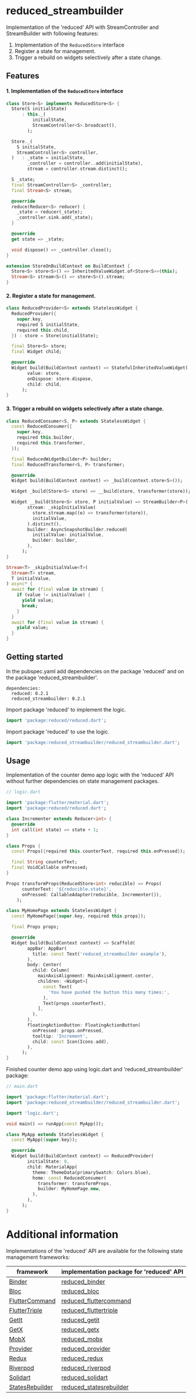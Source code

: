 # reduced_streambuilder

Implementation of the 'reduced' API with StreamController and StreamBuilder with following features:

1. Implementation of the ```ReducedStore``` interface 
2. Register a state for management.
3. Trigger a rebuild on widgets selectively after a state change.

## Features

#### 1. Implementation of the ```ReducedStore``` interface 

```dart
class Store<S> implements ReducedStore<S> {
  Store(S initialState)
      : this._(
          initialState,
          StreamController<S>.broadcast(),
        );

  Store._(
    S initialState,
    StreamController<S> controller,
  )   : _state = initialState,
        _controller = controller..add(initialState),
        stream = controller.stream.distinct();

  S _state;
  final StreamController<S> _controller;
  final Stream<S> stream;

  @override
  reduce(Reducer<S> reducer) {
    _state = reducer(_state);
    _controller.sink.add(_state);
  }

  @override
  get state => _state;

  void dispose() => _controller.close();
}
```

```dart
extension StoreOnBuildContext on BuildContext {
  Store<S> store<S>() => InheritedValueWidget.of<Store<S>>(this);
  Stream<S> stream<S>() => store<S>().stream;
}
```

#### 2. Register a state for management.

```dart
class ReducedProvider<S> extends StatelessWidget {
  ReducedProvider({
    super.key,
    required S initialState,
    required this.child,
  }) : store = Store(initialState);

  final Store<S> store;
  final Widget child;

  @override
  Widget build(BuildContext context) => StatefulInheritedValueWidget(
        value: store,
        onDispose: store.dispose,
        child: child,
      );
}
```

#### 3. Trigger a rebuild on widgets selectively after a state change.


```dart
class ReducedConsumer<S, P> extends StatelessWidget {
  const ReducedConsumer({
    super.key,
    required this.builder,
    required this.transformer,
  });

  final ReducedWidgetBuilder<P> builder;
  final ReducedTransformer<S, P> transformer;

  @override
  Widget build(BuildContext context) => _build(context.store<S>());

  Widget _build(Store<S> store) => __build(store, transformer(store));

  Widget __build(Store<S> store, P initialValue) => StreamBuilder<P>(
        stream: _skipInitialValue(
          store.stream.map((e) => transformer(store)),
          initialValue,
        ).distinct(),
        builder: AsyncSnapshotBuilder.reduced(
          initialValue: initialValue,
          builder: builder,
        ),
      );
}
```

```dart
Stream<T> _skipInitialValue<T>(
  Stream<T> stream,
  T initialValue,
) async* {
  await for (final value in stream) {
    if (value != initialValue) {
      yield value;
      break;
    }
  }
  await for (final value in stream) {
    yield value;
  }
}
```

## Getting started

In the pubspec.yaml add dependencies on the package 'reduced' and on the package 'reduced_streambuilder'.

```
dependencies:
  reduced: 0.2.1
  reduced_streambuilder: 0.2.1
```

Import package 'reduced' to implement the logic.

```dart
import 'package:reduced/reduced.dart';
```

Import package 'reduced' to use the logic.

```dart
import 'package:reduced_streambuilder/reduced_streambuilder.dart';
```

## Usage

Implementation of the counter demo app logic with the 'reduced' API without further dependencies on state management packages.

```dart
// logic.dart

import 'package:flutter/material.dart';
import 'package:reduced/reduced.dart';

class Incrementer extends Reducer<int> {
  @override
  int call(int state) => state + 1;
}

class Props {
  const Props({required this.counterText, required this.onPressed});

  final String counterText;
  final VoidCallable onPressed;
}

Props transformProps(ReducedStore<int> reducible) => Props(
      counterText: '${reducible.state}',
      onPressed: CallableAdapter(reducible, Incrementer()),
    );

class MyHomePage extends StatelessWidget {
  const MyHomePage({super.key, required this.props});

  final Props props;

  @override
  Widget build(BuildContext context) => Scaffold(
        appBar: AppBar(
          title: const Text('reduced_streambuilder example'),
        ),
        body: Center(
          child: Column(
            mainAxisAlignment: MainAxisAlignment.center,
            children: <Widget>[
              const Text(
                'You have pushed the button this many times:',
              ),
              Text(props.counterText),
            ],
          ),
        ),
        floatingActionButton: FloatingActionButton(
          onPressed: props.onPressed,
          tooltip: 'Increment',
          child: const Icon(Icons.add),
        ),
      );
}
```

Finished counter demo app using logic.dart and 'reduced_streambuilder' package:

```dart
// main.dart

import 'package:flutter/material.dart';
import 'package:reduced_streambuilder/reduced_streambuilder.dart';

import 'logic.dart';

void main() => runApp(const MyApp());

class MyApp extends StatelessWidget {
  const MyApp({super.key});

  @override
  Widget build(BuildContext context) => ReducedProvider(
        initialState: 0,
        child: MaterialApp(
          theme: ThemeData(primarySwatch: Colors.blue),
          home: const ReducedConsumer(
            transformer: transformProps,
            builder: MyHomePage.new,
          ),
        ),
      );
}
```

# Additional information

Implementations of the 'reduced' API are available for the following state management frameworks:

|framework|implementation package for 'reduced' API|
|---|---|
|[Binder](https://pub.dev/packages/binder)|[reduced_binder](https://github.com/partmaster/reduced_binder)|
|[Bloc](https://bloclibrary.dev/#/)|[reduced_bloc](https://github.com/partmaster/reduced_bloc)|
|[FlutterCommand](https://pub.dev/packages/flutter_command)|[reduced_fluttercommand](https://github.com/partmaster/reduced_fluttercommand)|
|[FlutterTriple](https://pub.dev/packages/flutter_triple)|[reduced_fluttertriple](https://github.com/partmaster/reduced_fluttertriple)|
|[GetIt](https://pub.dev/packages/get_it)|[reduced_getit](https://github.com/partmaster/reduced_getit)|
|[GetX](https://pub.dev/packages/get)|[reduced_getx](https://github.com/partmaster/reduced_getx)|
|[MobX](https://pub.dev/packages/mobx)|[reduced_mobx](https://github.com/partmaster/reduced_mobx)|
|[Provider](https://pub.dev/packages/provider)|[reduced_provider](https://github.com/partmaster/reduced_provider)|
|[Redux](https://pub.dev/packages/redux)|[reduced_redux](https://github.com/partmaster/reduced_redux)|
|[Riverpod](https://riverpod.dev/)|[reduced_riverpod](https://github.com/partmaster/reduced_riverpod)|
|[Solidart](https://pub.dev/packages/solidart)|[reduced_solidart](https://github.com/partmaster/reduced_solidart)|
|[StatesRebuilder](https://pub.dev/packages/states_rebuilder)|[reduced_statesrebuilder](https://github.com/partmaster/reduced_statesrebuilder)|
